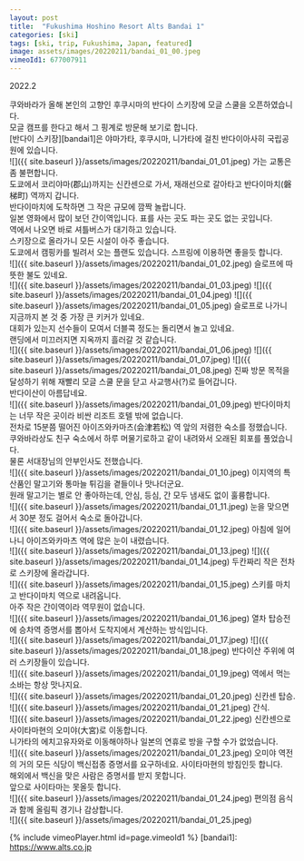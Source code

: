 ```yaml
---
layout: post
title:  "Fukushima Hoshino Resort Alts Bandai 1"
categories: [ski]
tags: [ski, trip, Fukushima, Japan, featured]
image: assets/images/20220211/bandai_01_00.jpeg
vimeoId1: 677007911
---
```


2022.2

쿠와바라가 올해 본인의 고향인 후쿠시마의 반다이 스키장에 모글 스쿨을 오픈하였습니다.<br>
모글 캠프를 한다고 해서 그 핑계로 방문해 보기로 합니다.<br> 
[반다이 스키장][bandai1]은 야마가타, 후쿠시마, 니가타에 걸친 반다이아사히 국립공원에 있습니다.<br>
![]({{ site.baseurl }}/assets/images/20220211/bandai_01_01.jpeg)
가는 교통은 좀 불편합니다.<br>
도쿄에서 코리야마(郡山)까지는 신칸센으로 가서, 재래선으로 갈아타고 반다이마치(磐梯町) 역까지 갑니다.<br>
반다이마치에 도착하면 그 작은 규모에 깜짝 놀랍니다. <br>
일본 영화에서 많이 보던 간이역입니다. 표를 사는 곳도 파는 곳도 없는 곳입니다.<br>
역에서 나오면 바로 셔틀버스가 대기하고 있습니다.<br>
스키장으로 올라가니 모든 시설이 아주 좋습니다.<br>
도쿄에서 캠핑카를 빌려서 오는 플랜도 있습니다. 스프링에 이용하면 좋을듯 합니다.<br>
![]({{ site.baseurl }}/assets/images/20220211/bandai_01_02.jpeg)
슬로프에 따뜻한 불도 있네요.<br>
![]({{ site.baseurl }}/assets/images/20220211/bandai_01_03.jpeg)
![]({{ site.baseurl }}/assets/images/20220211/bandai_01_04.jpeg)
![]({{ site.baseurl }}/assets/images/20220211/bandai_01_05.jpeg)
슬로프로 나가니 지금까지 본 것 중 가장 큰 키커가 있네요.<br>
대회가 있는지 선수들이 모여서 더블콕 정도는 돌리면서 놀고 있네요.<br>
랜딩에서 미끄러지면 지옥까지 흘러갈 것 같습니다.<br>
![]({{ site.baseurl }}/assets/images/20220211/bandai_01_06.jpeg)
![]({{ site.baseurl }}/assets/images/20220211/bandai_01_07.jpeg)
![]({{ site.baseurl }}/assets/images/20220211/bandai_01_08.jpeg)
진짜 방문 목적을 달성하기 위해 재빨리 모글 스쿨 문을 닫고 사교행사(?)로 들어갑니다.<br>
반다이산이 아름답네요.<br>
![]({{ site.baseurl }}/assets/images/20220211/bandai_01_09.jpeg)
반다이마치는 너무 작은 곳이라 비싼 리조트 호텔 밖에 없습니다.<br>
전차로 15분쯤 떨어진 아이즈와카마츠(会津若松) 역 앞의 저렴한 숙소를 정했습니다.<br>
쿠와바라상도 친구 숙소에서 하루 머물기로하고 같이 내려와서 오래된 회포를 풀었습니다.<br>
물론 서대장님의 안부인사도 전했습니다.<br>
![]({{ site.baseurl }}/assets/images/20220211/bandai_01_10.jpeg)
이지역의 특산품인 말고기와 통마늘 튀김을 곁들이나 맛나더군요.<br>
원래 말고기는 별로 안 좋아하는데, 안심, 등심, 간 모두 냄새도 없이 훌륭합니다.<br>
![]({{ site.baseurl }}/assets/images/20220211/bandai_01_11.jpeg)
눈을 맞으면서 30분 정도 걸어서 숙소로 돌아갑니다.<br>
![]({{ site.baseurl }}/assets/images/20220211/bandai_01_12.jpeg)
아침에 일어나니 아이즈와카마츠 역에 많은 눈이 내렸습니다.<br>
![]({{ site.baseurl }}/assets/images/20220211/bandai_01_13.jpeg)
![]({{ site.baseurl }}/assets/images/20220211/bandai_01_14.jpeg)
두칸짜리 작은 전차로 스키장에 올라갑니다.<br>
![]({{ site.baseurl }}/assets/images/20220211/bandai_01_15.jpeg)
스키를 마치고 반다이마치 역으로 내려옵니다.<br>
아주 작은 간이역이라 역무원이 없습니다.<br>
![]({{ site.baseurl }}/assets/images/20220211/bandai_01_16.jpeg)
열차 탑승전에 승차역 증명서를 뽑아서 도착지에서 계산하는 방식입니다.<br>
![]({{ site.baseurl }}/assets/images/20220211/bandai_01_17.jpeg)
![]({{ site.baseurl }}/assets/images/20220211/bandai_01_18.jpeg)
반다이산 주위에 여러 스키장들이 있습니다.<br>
![]({{ site.baseurl }}/assets/images/20220211/bandai_01_19.jpeg)
역에서 먹는 소바는 항상 맛나지요.<br>
![]({{ site.baseurl }}/assets/images/20220211/bandai_01_20.jpeg)
신칸센 탑승.<br>
![]({{ site.baseurl }}/assets/images/20220211/bandai_01_21.jpeg)
간식.<br>
![]({{ site.baseurl }}/assets/images/20220211/bandai_01_22.jpeg)
신칸센으로 사이타마현의 오미야(大宮)로 이동합니다.<br>
니가타의 에치고유자와로 이동해야하나 일본의 연휴로 방을 구할 수가 없었습니다.<br>
![]({{ site.baseurl }}/assets/images/20220211/bandai_01_23.jpeg)
오미야 역전의 거의 모든 식당이 백신접종 증명서를 요구하네요. 사이타마현의 방침인듯 합니다.<br>
해외에서 백신을 맞은 사람은 증명서를 받지 못합니다.<br>
앞으로 사이타마는 못올듯 합니다.<br>
![]({{ site.baseurl }}/assets/images/20220211/bandai_01_24.jpeg)
편의점 음식과 함께 올림픽 경기나 감상합니다.<br>
![]({{ site.baseurl }}/assets/images/20220211/bandai_01_25.jpeg)

{% include vimeoPlayer.html id=page.vimeoId1 %}
[bandai1]: https://www.alts.co.jp
